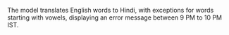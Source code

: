 The model translates English words to Hindi, with exceptions for words starting with vowels, displaying an error message between 9 PM to 10 PM IST.
